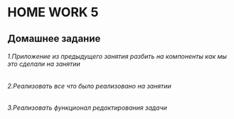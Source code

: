 # HOME WORK 5



## Домашнее задание

###### 1.Приложение из предыдущего занятия разбить на компоненты как мы это сделали на занятии 
###### 2.Реализовать все что было реализовано на занятии
###### 3.Реализовать функционал редактирования задачи



